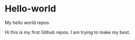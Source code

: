 # Hello-world
My hello world repos

Hi this is my first Github repos. I am  trying to make my best.
